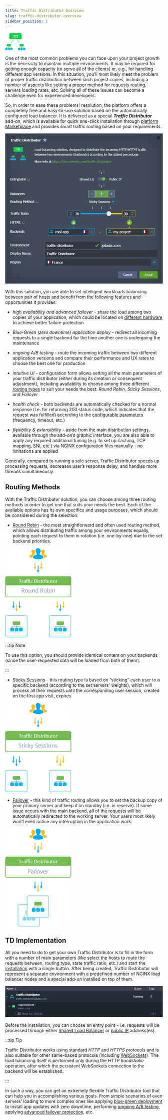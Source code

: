 ```yaml
---
title: Traffic Distributor Overview
slug: traffic-distributor-overview
sidebar_position: 1
---
```


<!-- ## Traffic Distributor Overview -->

<div style={{
    display: 'grid',
    gridTemplateColumns: '0.15fr 1fr',
    gap: '10px'
}}>
<div>
<div style={{
    display: 'flex',
    alignItems: 'center',
    justifyContent: 'cetner',
}}>

![Locale Dropdown](./img/TrafficDistributorOverview/01-traffic-distributor-logo.png)

</div>
</div>
<div>

One of the most common problems you can face upon your project growth is the necessity to maintain multiple environments. It may be required for getting enough capacity (to serve all of the clients) or, e.g., for handling different app versions. In this situation, you’ll most likely meet the problem of proper traffic distribution between such project copies, including a number of aspects like setting a proper method for requests routing, servers loading rates, etc. Solving all of these issues can become a challenge even for experienced developers.

</div>
</div>

So, in order to ease these problems' resolution, the platform offers a completely free and easy-to-use solution based on the automatically configured load balancer. It is delivered as a special **_Traffic Distributor_** add-on, which is available for quick one-click installation through [platform Marketplace](/deployment-tools/cloud-scripting-&-jps/marketplace) and provides smart traffic routing based on your requirements.

<div style={{
    display:'flex',
    justifyContent: 'center',
    margin: '0 0 1rem 0'
}}>

![Locale Dropdown](./img/TrafficDistributorOverview/02-traffic-distributor-package.png)

</div>

With this solution, you are able to set intelligent workloads balancing between pair of hosts and benefit from the following features and opportunities it provides:

- _high availability and advanced failover_ - share the load among two copies of your application, which could be located on [different hardware](/environment-management/environment-regions/choosing-a-region) to achieve better failure protection

- _Blue-Green (zero downtime) application deploy_ - redirect all incoming requests to a single backend for the time another one is undergoing the maintenance

- _ongoing A/B testing_ - route the incoming traffic between two different application versions and compare their performance and UX rates to choose the best one for production

- _intuitive UI_ - configuration form allows setting all the main parameters of your traffic distributor (either during its creation or consequent adjustment), including availability to choose among three different [routing types](/application-setting/traffic-distributor/traffic-distributor-overview#routing-methods) to suit your needs the best: _Round Robin, Sticky Sessions_, and _Failover_

- _health check_ - both backends are automatically checked for a normal response (i.e. for returning 200 status code, which indicates that the request was fulfilled) according to the [configurable parameters](/application-setting/traffic-distributor/use-cases/failover-protection) (frequency, timeout, etc.)

- _flexibility & extensibility_ - aside from the main distribution settings, available through the add-on’s graphic interface, you are also able to apply any required additional tuning (e.g. to set up caching, TCP mapping, SNI, etc.) via NGINX configuration files manually - no limitations are applied

Generally, compared to running a sole server, Traffic Distributor speeds up processing requests, decreases user’s response delay, and handles more threads simultaneously.

## Routing Methods

With the Traffic Distributor solution, you can choose among three routing methods in order to get one that suits your needs the best. Each of the available options has its own specifics and usage purposes, which should be considered during the selection:

- [Round Robin](/application-setting/traffic-distributor/routing-methods/round-robin) - the most straightforward and often used routing method, which allows distributing traffic among your environments equally, pointing each request to them in rotation (i.e. one-by-one) due to the set backend priorities.

<div style={{
    display:'flex',
    justifyContent: 'center',
    margin: '0 0 1rem 0'
}}>

![Locale Dropdown](./img/TrafficDistributorOverview/03-traffic-distributor-round-robin-routing.png)

</div>

:::tip Note

To use this option, you should provide identical content on your backends (since the user-requested data will be loaded from both of them).

:::

- [Sticky Sessions](/application-setting/traffic-distributor/routing-methods/sticky-sessions) - this routing type is based on “sticking” each user to a specific backend (according to the set servers' weights), which will process all their requests until the corresponding user session, created on the first app visit, expires

<div style={{
    display:'flex',
    justifyContent: 'center',
    margin: '0 0 1rem 0'
}}>

![Locale Dropdown](./img/TrafficDistributorOverview/04-traffic-distributor-sticky-sessions-routing.png)

</div>

- [Failover](/application-setting/traffic-distributor/routing-methods/failover) - this kind of traffic routing allows you to set the backup copy of your primary server and keep it on standby (i.e. in reserve). If some issue occurs with the main backend, all of the requests will be automatically redirected to the working server. Your users most likely won’t even notice any interruption in the application work.

<div style={{
    display:'flex',
    justifyContent: 'center',
    margin: '0 0 1rem 0'
}}>

![Locale Dropdown](./img/TrafficDistributorOverview/05-traffic-distributor-failover-routing.png)

</div>

## TD Implementation

All you need to do to get your own Traffic Distributor is to fill in the form with a number of main parameters (like select the hosts to route the requests between, routing type, state traffic ratio, etc.) and start the [installation](/application-setting/traffic-distributor/traffic-distributor-installation) with a single button. After being created, Traffic Distributor will represent a separate environment with a predefined number of NGINX load balancer nodes and a special add-on installed on top of them.

<div style={{
    display:'flex',
    justifyContent: 'center',
    margin: '0 0 1rem 0'
}}>

![Locale Dropdown](./img/TrafficDistributorOverview/06-traffic-distributor-environment.png)

</div>

Before the installation, you can choose an entry point - i.e. requests will be processed through either [Shared Load Balancer](/application-setting/external-access-to-applications/shared-load-balancer) or [public IP](/application-setting/external-access-to-applications/public-ip) address(es).

:::tip Tip

Traffic Distributor works using standard _HTTP_ and _HTTPS_ protocols and is also suitable for other same-based protocols (including [WebSockets](/deployment-tools/web-sockets/websockets-support)). The load balancing itself is performed only during the _HTTP handshake_ operation, after which the persistent WebSockets connection to the backend will be established.

:::

In such a way, you can get an extremely flexible Traffic Distributor tool that can help you in accomplishing various goals. From simple scenarios of even servers' loading to more complex ones like applying [blue-green deployment](/application-setting/traffic-distributor/use-cases/blue-green-deploy) to install app updates with zero downtime, performing [ongoing A/B testing](/application-setting/traffic-distributor/use-cases/a-b-testing), applying [advanced failover protection](/application-setting/traffic-distributor/use-cases/failover-protection), etc.

